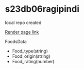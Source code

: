 # s23db06ragipindi
local repo created

[Render page link](https://f23wb06ragipindi.onrender.com/)

FoodsData
- Food_type(string)
- Food_origin(string)
- Food_rating(number)
